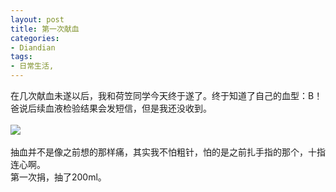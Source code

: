 ```yaml
---
layout: post
title: 第一次献血
categories:
- Diandian
tags:
- 日常生活, 
---
```

在几次献血未遂以后，我和荷笠同学今天终于遂了。终于知道了自己的血型：B！爸说后续血液检验结果会发短信，但是我还没收到。
<br />
<br />
<img src="http://m1.img.srcdd.com/farm5/d/2012/0627/10/E1969D20FD24097FEF3145E24D14AB44_B500_900_500_687.JPEG" />
<br />
<br />抽血并不是像之前想的那样痛，其实我不怕粗针，怕的是之前扎手指的那个，十指连心啊。
<br />第一次捐，抽了200ml。